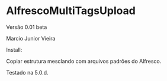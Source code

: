 # AlfrescoMultiTagsUpload

Versão 0.01 beta

Marcio Junior Vieira

Install:

Copiar estrutura mesclando com arquivos padrões do Alfresco.

Testado na 5.0.d.

